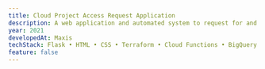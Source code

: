 ```yaml
---
title: Cloud Project Access Request Application
description: A web application and automated system to request for and automatically provision cloud roles and projects access.
year: 2021
developedAt: Maxis
techStack: Flask • HTML • CSS • Terraform • Cloud Functions • BigQuery • Pub/Sub • Google Cloud Python Client • Cloud Run
feature: false
---
```

